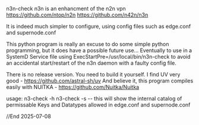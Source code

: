 n3n-check
n3n is an enhancment of the n2n vpn
https://github.com/ntop/n2n
https://github.com/n42n/n3n

It is indeed much simpler to configure, using config files such as edge.conf and supernode.conf

This python program is really an excuse to do some simple python programming, but it does have a possible future use...
Eventually to use in a SystemD Service file using ExecStartPre=/usr/local/bin/n3n-check to avoid an accidental start/restart of the n3n daemon with a faulty config file.

There is no release version. You need to build it yourself.
I find UV very good - https://github.com/astral-sh/uv
And believe it, this program compiles easily with NUITKA - https://github.com/Nuitka/Nuitka

usage:
n3-check -h
n3-check -s
-- this will show the internal catalog of permissable Keys and Datatypes allowed in edge.conf and supernode.conf


//End
2025-07-08


